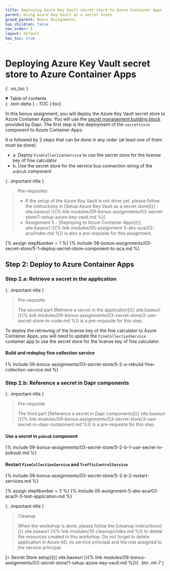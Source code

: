 ```yaml
---
title: Deploying Azure Key Vault secret store to Azure Container Apps
parent: Using Azure Key Vault as a secret store
grand_parent: Bonus Assignments
has_children: false
nav_order: 5
layout: default
has_toc: true
---
```


# Deploying Azure Key Vault secret store to Azure Container Apps

{: .no_toc }

<details open markdown="block">
  <summary>
    Table of contents
  </summary>
  {: .text-delta }
- TOC
{:toc}
</details>

In this bonus assignment, you will deploy the Azure Key Vault secret store to Azure Container Apps. You will use the [secret management building block](https://docs.dapr.io/developing-applications/building-blocks/secrets/) provided by Dapr. The first step is the deployment of the `secretstore` component to Azure Container Apps.

It is followed by 2 steps that can be done in any order (at least one of them must be done):

- a. Deploy `FineCollectionService` to use the secret store for the license key of fine calculator
- b. Use the secret store for the service bus connection string of the `pubsub` component

{: .important-title }
> Pre-requisites
>
> * If the setup of the Azure Key Vault is not done yet, please follow the instructions in [Setup Azure Key Vault as a secret store]({{ site.baseurl }}{% link modules/09-bonus-assignments/03-secret-store/1-setup-azure-key-vault.md %}).
> * Assignment 5 - [Deploying to Azure Container Apps]({{ site.baseurl }}{% link modules/05-assignment-5-aks-aca/02-aca/index.md %}) is also a pre-requisite for this assignment.
>

<!-- ---------------- DEPLOY SECRET STORE COMPONENT TO ACA ----------------- -->

{% assign stepNumber = 1 %}
{% include 09-bonus-assignments/03-secret-store/5-1-deploy-secret-store-component-to-aca.md %}

## Step 2: Deploy to Azure Container Apps

### Step 2.a: Retrieve a secret in the application

{: .important-title }
> Pre-requisite
>
> The second part [Retrieve a secret in the application]({{ site.baseurl }}{% link modules/09-bonus-assignments/03-secret-store/2-use-secret-store-in-code.md %}) is a pre-requisite for this step.
>

To deploy the retrieving of the license key of the fine calculator to Azure Container Apps, you will need to update the `FineCollectionService` container app to use the secret store for the license key of fine calculator.

#### Build and redeploy fine collection service

{% include 09-bonus-assignments/03-secret-store/5-2-a-rebuild-fine-collection-service.md %}

### Step 2.b: Reference a secret in Dapr components

{: .important-title }
> Pre-requisite
>
> The third part [Reference a secret in Dapr components]({{ site.baseurl }}{% link modules/09-bonus-assignments/03-secret-store/3-use-secret-in-dapr-component.md %}) is a pre-requisite for this step.
>

#### Use a secret in `pubsub` component

{% include 09-bonus-assignments/03-secret-store/5-2-b-1-use-secret-in-pubsub.md %}

#### Restart `FineCollectionService` and `TrafficControlService`

{% include 09-bonus-assignments/03-secret-store/5-2-b-2-restart-services.md %}

<!-- -------------------------------- TEST --------------------------------- -->

{% assign stepNumber = 3 %}
{% include 05-assignment-5-aks-aca/02-aca/0-3-test-application.md %}

<!-- ------------------------------- CLEANUP ------------------------------- -->

{: .important-title }
> Cleanup
>
> When the workshop is done, please follow the [cleanup instructions]({{ site.baseurl }}{% link modules/10-cleanup/index.md %}) to delete the resources created in this workshop. Do not forget to delete application in Azure AD, its service principal and the role assigned to the service principal.
> 

<!-- ----------------------------- NAVIGATION ------------------------------ -->

<span class="fs-3">
[< Secret Store setup]({{ site.baseurl }}{% link modules/09-bonus-assignments/03-secret-store/1-setup-azure-key-vault.md %}){: .btn .mt-7 }
</span>
